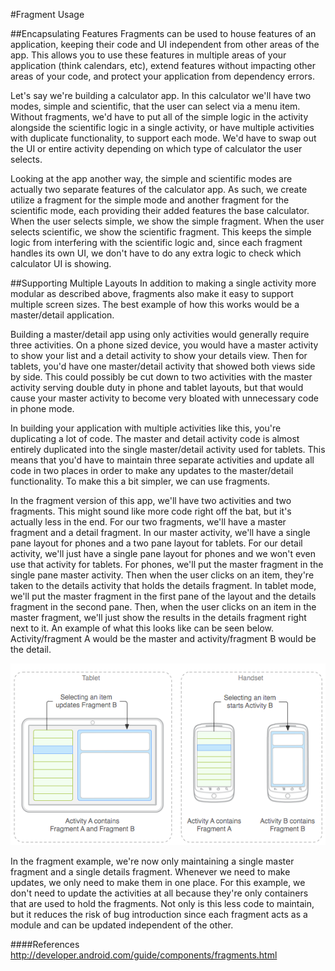 #Fragment Usage

##Encapsulating Features
Fragments can be used to house features of an application, keeping their code and UI independent from other areas of the app.  This allows you to use these features in multiple areas of your application (think calendars, etc), extend features without impacting other areas of your code, and protect your application from dependency errors.

Let's say we're building a calculator app. In this calculator we'll have two modes, simple and scientific, that the user can select via a menu item. Without fragments, we'd have to put all of the simple logic in the activity alongside the scientific logic in a single activity, or have multiple activities with duplicate functionality, to support each mode. We'd have to swap out the UI or entire activity depending on which type of calculator the user selects. 

Looking at the app another way, the simple and scientific modes are actually two separate features of the calculator app. As such, we create utilize a fragment for the simple mode and another fragment for the scientific mode, each providing their added features the base calculator. When the user selects simple, we show the simple fragment. When the user selects scientific, we show the scientific fragment. This keeps the simple logic from interfering with the scientific logic and, since each fragment handles its own UI, we don't have to do any extra logic to check which calculator UI is showing.

##Supporting Multiple Layouts
In addition to making a single activity more modular as described above, fragments also make it easy to support multiple screen sizes. The best example of how this works would be a master/detail application.

Building a master/detail app using only activities would generally require three activities. On a phone sized device, you would have a master activity to show your list and a detail activity to show your details view. Then for tablets, you'd have one master/detail activity that showed both views side by side. This could possibly be cut down to two activities with the master activity serving double duty in phone and tablet layouts, but that would cause your master activity to become very bloated with unnecessary code in phone mode.

In building your application with multiple activities like this, you're duplicating a lot of code. The master and detail activity code is almost entirely duplicated into the single master/detail activity used for tablets. This means that you'd have to maintain three separate activities and update all code in two places in order to make any updates to the master/detail functionality. To make this a bit simpler, we can use fragments.

In the fragment version of this app, we'll have two activities and two fragments. This might sound like more code right off the bat, but it's actually less in the end. For our two fragments, we'll have a master fragment and a detail fragment. In our master activity, we'll have a single pane layout for phones and a two pane layout for tablets. For our detail activity, we'll just have a single pane layout for phones and we won't even use that activity for tablets. For phones, we'll put the master fragment in the single pane master activity. Then when the user clicks on an item, they're taken to the details activity that holds the details fragment. In tablet mode, we'll put the master fragment in the first pane of the layout and the details fragment in the second pane. Then, when the user clicks on an item in the master fragment, we'll just show the results in the details fragment right next to it. An example of what this looks like can be seen below. Activity/fragment A would be the master and activity/fragment B would be the detail.

![](master_detail.png)

In the fragment example, we're now only maintaining a single master fragment and a single details fragment. Whenever we need to make updates, we only need to make them in one place. For this example, we don't need to update the activities at all because they're only containers that are used to hold the fragments. Not only is this less code to maintain, but it reduces the risk of bug introduction since each fragment acts as a module and can be updated independent of the other.

####References
http://developer.android.com/guide/components/fragments.html